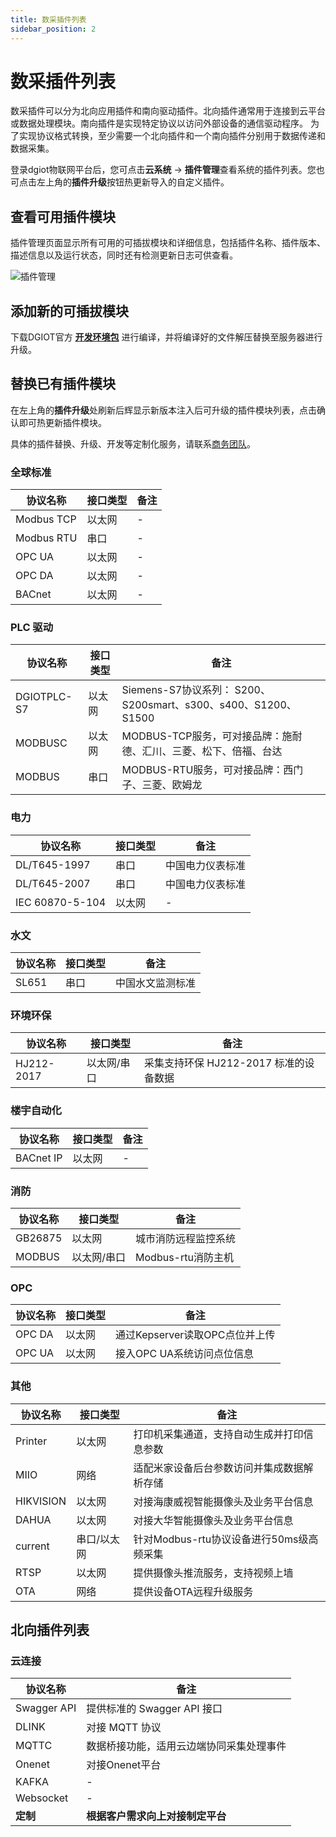 ```yaml
---
title: 数采插件列表
sidebar_position: 2
---
```


# 数采插件列表

数采插件可以分为北向应用插件和南向驱动插件。北向插件通常用于连接到云平台或数据处理模块。南向插件是实现特定协议以访问外部设备的通信驱动程序。
为了实现协议格式转换，至少需要一个北向插件和一个南向插件分别用于数据传递和数据采集。

登录dgiot物联网平台后，您可点击**云系统** -> **插件管理**查看系统的插件列表。您也可点击左上角的**插件升级**按钮热更新导入的自定义插件。

## 查看可用插件模块

插件管理页面显示所有可用的可插拔模块和详细信息，包括插件名称、插件版本、描述信息以及运行状态，同时还有检测更新日志可供查看。

![插件管理](https://dgiot-1253666439.cos.ap-shanghai-fsi.myqcloud.com/dgiot_enterprise/zh/product_overview/%E6%8F%92%E4%BB%B6%E7%AE%A1%E7%90%86.png)

## 添加新的可插拔模块

下载DGIOT官方  **[开发环境包](https://gitee.com/dgiiot/dgiot#%E6%9E%84%E5%BB%BA)**  进行编译，并将编译好的文件解压替换至服务器进行升级。

## 替换已有插件模块

在左上角的**插件升级**处刷新后辉显示新版本注入后可升级的插件模块列表，点击确认即可热更新插件模块。

具体的插件替换、升级、开发等定制化服务，请联系[商务团队](https://dgiot-1253666439.cos.ap-shanghai-fsi.myqcloud.com/shuwa_tech/zh/news/%E5%B0%8F%E8%BF%AA%E5%BE%AE%E4%BF%A1.jpg)。

### 全球标准

| 协议名称       | 接口类型 | 备注 |
|------------|------|----|
| Modbus TCP | 以太网  | -  |
| Modbus RTU | 串口   | -  |
| OPC UA     | 以太网  | -  |
| OPC DA     | 以太网  | -  |
| BACnet     | 以太网  | -  |

### PLC 驱动

| 协议名称          | 接口类型 | 备注                                              |
|---------------|------|-------------------------------------------------------|
| DGIOTPLC-S7 | 以太网  | Siemens-S7协议系列： S200、S200smart、s300、s400、S1200、S1500  |
| MODBUSC     | 以太网  | MODBUS-TCP服务，可对接品牌：施耐德、汇川、三菱、松下、倍福、台达  |
| MODBUS      | 串口   | MODBUS-RTU服务，可对接品牌：西门子、三菱、欧姆龙 |

### 电力

| 协议名称             |   接口类型  |  备注     |
| ------------------- | ------ |  ---------- |
| DL/T645-1997          | 串口    | 中国电力仪表标准  |
| DL/T645-2007          | 串口    | 中国电力仪表标准  |
| IEC 60870-5-104     | 以太网    | - |

### 水文

| 协议名称            |   接口类型  | 备注       |
|-----------------| ------ |----------|
| SL651           | 串口    | 中国水文监测标准 |

### 环境环保

| 协议名称            |   接口类型  | 备注      |
|-----------------| ------ |---------|
| HJ212-2017           | 以太网/串口    | 采集支持环保 HJ212-2017 标准的设备数据 |

### 楼宇自动化

| 协议名称        |  接口类型    | 备注      | 
| -------------- | ------- | ---------- | 
| BACnet IP      | 以太网  | -        |

### 消防

| 协议名称    | 接口类型   | 备注             | 
|---------|--------|----------------| 
| GB26875 | 以太网    | 城市消防远程监控系统     |
| MODBUS  | 以太网/串口 | Modbus-rtu消防主机 |

### OPC

| 协议名称   |  接口类型   | 备注                    | 
|--------| ------ |-----------------------| 
| OPC DA | 以太网  | 通过Kepserver读取OPC点位并上传 |
| OPC UA | 以太网  | 接入OPC UA系统访问点位信息      |


### 其他

| 协议名称      | 接口类型   | 备注                          |
|-----------|--------|-----------------------------| 
| Printer   | 以太网 | 打印机采集通道，支持自动生成并打印信息参数       |
| MIIO      | 网络     | 适配米家设备后台参数访问并集成数据解析存储       |
| HIKVISION | 以太网    | 对接海康威视智能摄像头及业务平台信息          |
| DAHUA     | 以太网    | 对接大华智能摄像头及业务平台信息            |
| current   | 串口/以太网 | 针对Modbus-rtu协议设备进行50ms级高频采集 |
| RTSP      | 以太网    | 提供摄像头推流服务，支持视频上墙            |
| OTA       | 网络     | 提供设备OTA远程升级服务               |


## 北向插件列表

### 云连接

| 协议名称      | 备注                   | 
|-----------|----------------------| 
| Swagger API | 提供标准的 Swagger API 接口 |
| DLINK     | 对接 MQTT 协议           | 
| MQTTC     | 数据桥接功能，适用云边端协同采集处理事件 | 
| Onenet    | 对接Onenet平台           | 
| KAFKA     | -                    | 
| Websocket | -                    | 
| **定制**    | **根据客户需求向上对接制定平台**       |
